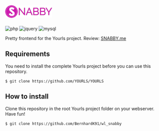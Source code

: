 # ![snabby](assets/img/logo-complete.png)

![php](https://img.shields.io/badge/php-%3E5.6-blue.svg)
![jquery](https://img.shields.io/badge/jQuery-%3Ev3.3.1-blue.svg)
![mysql](https://img.shields.io/badge/mysql-%3E5.0-blue.svg)

Pretty frontend for the Yourls project.
Review: [SNABBY.me](https://snabby.me)


## Requirements

You need to install the complete Yourls project before you can use this repository.

```
$ git clone https://github.com/YOURLS/YOURLS
```


## How to install

Clone this repository in the root Yourls project folder on your webserver. Have fun!

```
$ git clone https://github.com/BernhardK91/wl_snabby
```
